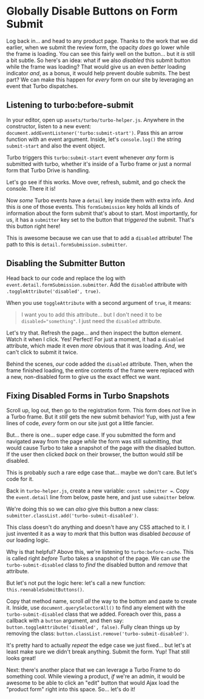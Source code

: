 # Globally Disable Buttons on Form Submit

Log back in... and head to any product page. Thanks to the work that we did
earlier, when we submit the review form, the opacity *does* go lower while the
frame is loading. You can see this fairly well on the button... but it *is* still
a bit subtle. So here's an idea: what if we also *disabled* this submit button
while the frame was loading? That would give us an even *better* loading indicator
*and*, as a bonus, it would help prevent double submits. The best part? We can make
this happen for *every* form on our site by leveraging an event that Turbo dispatches.

## Listening to turbo:before-submit

In your editor, open up `assets/turbo/turbo-helper.js`. Anywhere in the constructor,
listen to a new event: `document.addEventListener('turbo:submit-start')`. Pass this
an arrow function with an event argument. Inside, let's `console.log()` the string
`submit-start` and also the event object.

Turbo triggers this `turbo:submit-start` event whenever *any* form is submitted
with turbo, whether it's inside of a Turbo frame or just a normal form that Turbo
Drive is handling.

Let's go see if this works. Move over, refresh, submit, and go check the console.
There it is!

Now *some* Turbo events have a `detail` key inside them with extra info. And this
*is* one of those events. This `formSubmission` key holds all kinds of information
about the form submit that's about to start. Most importantly, for us, it has a
`submitter` key set to the button that *triggered* the submit. That's this button
right here!

This is awesome because we can use that to add a `disabled` attribute! The path
to this is `detail.formSubmission.submitter`.

## Disabling the Submitter Button

Head back to our code and replace the log with `event.detail.formSubmission.submitter`.
Add the `disabled` attribute with `.toggleAttribute('disabled', true)`.

When you use `toggleAttribute` with a second argument of `true`, it means:

> I want you to add this attribute... but I don't need it to be `disabled="something"`.
> I just need the `disabled` attribute.

Let's try that. Refresh the page... and then inspect the button element. Watch
it when I click. Yes! Perfect! For just a moment, it had a `disabled` attribute,
which made it even *more* obvious that it was loading. *And*, we can't click to
submit it twice.

Behind the scenes, *our* code added the `disabled` attribute. Then, when the
frame finished loading, the entire contents of the frame were replaced with a
new, non-disabled form to give us the exact effect we want.

## Fixing Disabled Forms in Turbo Snapshots

Scroll up, log out, then go to the registration form. This form does *not* live
in a Turbo frame. But it *still* gets the new submit behavior! Yup, with
just a few lines of code, *every* form on our site just got a little fancier.

But... there is one... super edge case. If you submitted the form and navigated away
from the page *while* the form was still submitting, that would cause Turbo to
take a snapshot of the page *with* the disabled button. If the user then clicked
*back* on their browser, the button would *still* be disabled.

This is probably *such* a rare edge case that... maybe we don't care. But let's
code for it.

Back in `turbo-helper.js`, create a new variable: `const submitter =`. Copy the
`event.detail` line from below, paste here, and just use `submitter` below.

We're doing this so we can *also* give this button a new class:
`submitter.classList.add('turbo-submit-disabled')`.

This class doesn't do anything and doesn't have any CSS attached to it. I just
invented it as a way to *mark* that this button was disabled *because* of our
loading logic.

Why is that helpful? Above this, we're listening to `turbo:before-cache`. This
is called right *before* Turbo takes a snapshot of the page. We can *use* the
`turbo-submit-disabled` class to *find* the disabled button and *remove* that
attribute.

But let's not put the logic here: let's call a new function:
`this.reenableSubmitButtons()`.

Copy that method name, scroll *all* the way to the bottom and paste to create it.
Inside, use `document.querySelectorAll()` to find any element with the
`turbo-submit-disabled` class that we added. Foreach over this, pass a callback
with a `button` argument, and then say: `button.toggleAttribute('disabled', false)`.
Fully clean things up by removing the class:
`button.classList.remove('turbo-submit-disabled')`.

It's pretty hard to actually *repeat* the edge case we just fixed... but let's
at least make sure we didn't break anything. Submit the form. Yup! That still
looks great!

Next: there's another place that we can leverage a Turbo Frame to do something cool.
While viewing a product, *if* we're an admin, it would be awesome to be
able to click an "edit" button that would Ajax load the "product form" right
into this space. So... let's do it!
